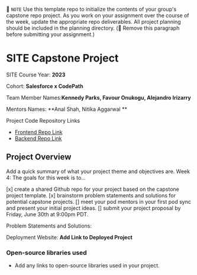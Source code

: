 📝 `NOTE` Use this template repo to initialize the contents of your group's capstone repo project. As you work on your assignment over the course of the week, update the appropriate repo deliverables. All project planning should be included in the planning directory. (🚫 Remove this paragraph before submitting your assignment.)

# SITE Capstone Project

SITE Course Year: **2023**

Cohort: **Salesforce x CodePath**

Team Member Names:**Kennedy Parks, Favour Onukogu, Alejandro Irizarry**

Mentors Names: **Anal Shah, Nitika Aggarwal **

Project Code Repository Links

* [Frontend Repo Link]()
* [Backend Repo Link]()

## Project Overview

Add a quick summary of what your project theme and objectives are. 
Week 4:
The goals for this week is to...

[x] create a shared Github repo for your project based on the capstone project template.
[x] brainstorm problem statements and solutions for potential capstone projects.
[] meet your pod mentors in your first pod sync and present your initial project ideas.
[] submit your project proposal by Friday, June 30th at 9:00pm PDT.

Problem Statements and Solutions: 



Deployment Website: **Add Link to Deployed Project**

### Open-source libraries used

- Add any links to open-source libraries used in your project.
